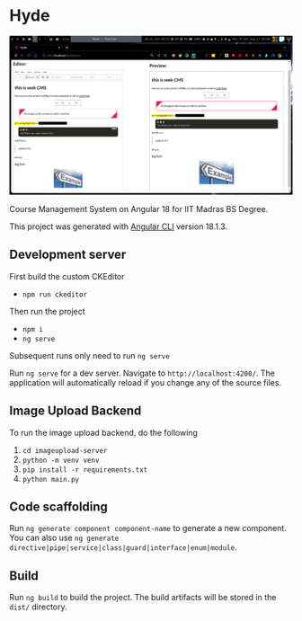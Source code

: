 # Hyde

![Example](image.png)

Course Management System on Angular 18 for IIT Madras BS Degree.

This project was generated with [Angular CLI](https://github.com/angular/angular-cli) version 18.1.3.

## Development server

First build the custom CKEditor
- `npm run ckeditor`

Then run the project
- `npm i`
- `ng serve`

Subsequent runs only need to run `ng serve`

Run `ng serve` for a dev server. Navigate to `http://localhost:4200/`. The application will automatically reload if you change any of the source files.

## Image Upload Backend

To run the image upload backend, do the following
1. `cd imageupload-server`
2. `python -m venv venv`
3. `pip install -r requirements.txt`
4. `python main.py`

## Code scaffolding

Run `ng generate component component-name` to generate a new component. You can also use `ng generate directive|pipe|service|class|guard|interface|enum|module`.

## Build

Run `ng build` to build the project. The build artifacts will be stored in the `dist/` directory.
